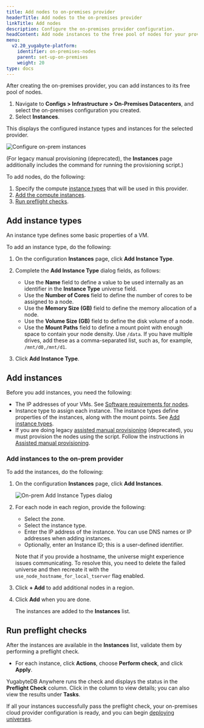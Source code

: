 ```yaml
---
title: Add nodes to on-premises provider
headerTitle: Add nodes to the on-premises provider
linkTitle: Add nodes
description: Configure the on-premises provider configuration.
headContent: Add node instances to the free pool of nodes for your provider
menu:
  v2.20_yugabyte-platform:
    identifier: on-premises-nodes
    parent: set-up-on-premises
    weight: 20
type: docs
---
```


After creating the on-premises provider, you can add instances to its free pool of nodes.

1. Navigate to **Configs > Infrastructure > On-Premises Datacenters**, and select the on-premises configuration you created.
1. Select **Instances**.

This displays the configured instance types and instances for the selected provider.

![Configure on-prem instances](/images/yb-platform/config/yba-onprem-config-instances.png)

(For legacy manual provisioning (deprecated), the **Instances** page additionally includes the command for running the provisioning script.)

To add nodes, do the following:

1. Specify the compute [instance types](#add-instance-types) that will be used in this provider.
1. [Add the compute instances](#add-instances).
1. [Run preflight checks](#run-preflight-checks).

## Add instance types

An instance type defines some basic properties of a VM.

To add an instance type, do the following:

1. On the configuration **Instances** page, click **Add Instance Type**.

1. Complete the **Add Instance Type** dialog fields, as follows:

    - Use the **Name** field to define a value to be used internally as an identifier in the **Instance Type** universe field.
    - Use the **Number of Cores** field to define the number of cores to be assigned to a node.
    - Use the **Memory Size (GB)** field to define the memory allocation of a node.
    - Use the **Volume Size (GB)** field to define the disk volume of a node.
    - Use the **Mount Paths** field to define a mount point with enough space to contain your node density. Use `/data`. If you have multiple drives, add these as a comma-separated list, such as, for example, `/mnt/d0,/mnt/d1`.

1. Click **Add Instance Type**.

## Add instances

Before you add instances, you need the following:

- The IP addresses of your VMs. See [Software requirements for nodes](../../prepare/server-nodes-software/).
- Instance type to assign each instance. The instance types define properties of the instances, along with the mount points. See [Add instance types](#add-instance-types).
- If you are doing legacy [assisted manual provisioning](../on-premises/#stage-3-add-nodes-to-the-provider-free-pool-1) (deprecated), you must provision the nodes using the script. Follow the instructions in [Assisted manual provisioning](../on-premises-script/).

### Add instances to the on-prem provider

To add the instances, do the following:

1. On the configuration **Instances** page, click **Add Instances**.

    ![On-prem Add Instance Types dialog](/images/yb-platform/config/yba-onprem-config-add-instances.png)

1. For each node in each region, provide the following:

    - Select the zone.
    - Select the instance type.
    - Enter the IP address of the instance. You can use DNS names or IP addresses when adding instances.
    - Optionally, enter an Instance ID; this is a user-defined identifier.

    Note that if you provide a hostname, the universe might experience issues communicating. To resolve this, you need to delete the failed universe and then recreate it with the `use_node_hostname_for_local_tserver` flag enabled.

1. Click **+ Add** to add additional nodes in a region.

1. Click **Add** when you are done.

    The instances are added to the **Instances** list.

## Run preflight checks

After the instances are available in the **Instances** list, validate them by performing a preflight check.

- For each instance, click **Actions**, choose **Perform check**, and click **Apply**.

YugabyteDB Anywhere runs the check and displays the status in the **Preflight Check** column. Click in the column to view details; you can also view the results under **Tasks**.

If all your instances successfully pass the preflight check, your on-premises cloud provider configuration is ready, and you can begin [deploying universes](../../../create-deployments/).

